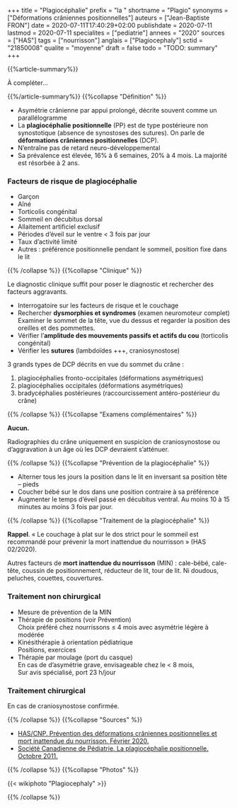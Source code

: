+++
title = "Plagiocéphalie"
prefix = "la "
shortname = "Plagio"
synonyms = ["Déformations crâniennes positionnelles"]
auteurs = ["Jean-Baptiste FRON"]
date = 2020-07-11T17:40:29+02:00
publishdate = 2020-07-11
lastmod = 2020-07-11
specialites = ["pediatrie"]
annees = "2020"
sources = ["HAS"]
tags = ["nourrisson"]
anglais = ["Plagiocephaly"]
sctid = "21850008"
qualite = "moyenne"
draft = false
todo = "TODO: summary"
+++

{{%article-summary%}}

À compléter...

{{%/article-summary%}}
{{%collapse "Définition" %}}

- Asymétrie crânienne par appui prolongé, décrite souvent comme un parallélogramme
- La **plagiocéphalie positionnelle** (PP) est de type postérieure non synostotique (absence de synostoses des sutures). On parle de **déformations crâniennes positionnelles** (DCP).
- N’entraîne pas de retard neuro-développemental
- Sa prévalence est élevée, 16% à 6 semaines, 20% à 4 mois. La majorité est résorbée à 2 ans.

### Facteurs de risque de plagiocéphalie

- Garçon
- Aîné
- Torticolis congénital
- Sommeil en décubitus dorsal
- Allaitement artificiel exclusif
- Périodes d’éveil sur le ventre < 3 fois par jour
- Taux d’activité limité
- Autres : préférence positionnelle pendant le sommeil, position fixe dans le lit

{{% /collapse %}}
{{%collapse "Clinique" %}}

Le diagnostic clinique suffit pour poser le diagnostic et rechercher des facteurs aggravants.

- Interrogatoire sur les facteurs de risque et le couchage
- Rechercher **dysmorphies et syndromes** (examen neuromoteur complet)  
Examiner le sommet de la tête, vue du dessus et regarder la position des oreilles et des pommettes.
- Vérifier l’**amplitude des mouvements passifs et actifs du cou** (torticolis congénital)
- Vérifier les **sutures** (lambdoïdes +++, craniosynostose)

3 grands types de DCP décrits en vue du sommet du crâne :

1. plagiocéphalies fronto-occipitales (déformations asymétriques)
2. plagiocéphalies occipitales (déformations asymétriques)
3. bradycéphalies postérieures (raccourcissement antéro-postérieur du crâne)

{{% /collapse %}}
{{%collapse "Examens complémentaires" %}}

**Aucun.**

Radiographies du crâne uniquement en suspicion de craniosynostose ou d’aggravation à un âge où les DCP devraient s’atténuer.

{{% /collapse %}}
{{%collapse "Prévention de la plagiocéphalie" %}}

- Alterner tous les jours la position dans le lit en inversant sa position tête – pieds
- Coucher bébé sur le dos dans une position contraire à sa préférence
- Augmenter le temps d’éveil passé en décubitus ventral. Au moins 10 à 15 minutes au moins 3 fois par jour.

{{% /collapse %}}
{{%collapse "Traitement de la plagiocéphalie" %}}

**Rappel**. « Le couchage à plat sur le dos strict pour le sommeil est recommandé pour prévenir la mort inattendue du nourrisson » (HAS 02/2020).

Autres facteurs de **mort inattendue du nourrisson** (MIN) : cale-bébé, cale-tête, coussin de positionnement, réducteur de lit, tour de lit. Ni doudous, peluches, couettes, couvertures.

### Traitement non chirurgical

- Mesure de prévention de la MIN
- Thérapie de positions (voir Prévention)  
Choix préféré chez nourrissons ≤ 4 mois avec asymétrie légère à modérée
- Kinésithérapie à orientation pédiatrique  
Positions, exercices
- Thérapie par moulage (port du casque)  
En cas de d’asymétrie grave, envisageable chez le < 8 mois,  
Sur avis spécialisé, port 23 h/jour

### Traitement chirurgical

En cas de craniosynostose confirmée.

{{% /collapse %}}
{{%collapse "Sources" %}}

- [HAS/CNP. Prévention des déformations crâniennes positionnelles et mort inattendue du nourrisson. Février 2020.](https://www.has-sante.fr/jcms/p_3151574/fr/prevention-des-deformations-craniennes-positionnelles-dcp-et-mort-inattendue-du-nourrisson)
- [Société Canadienne de Pédiatrie. La plagiocéphalie positionnelle. Octobre 2011.](https://www.ncbi.nlm.nih.gov/pmc/articles/PMC3202395/)

{{% /collapse %}}
{{%collapse "Photos" %}}

{{< wikiphoto "Plagiocephaly" >}}

{{% /collapse %}}
